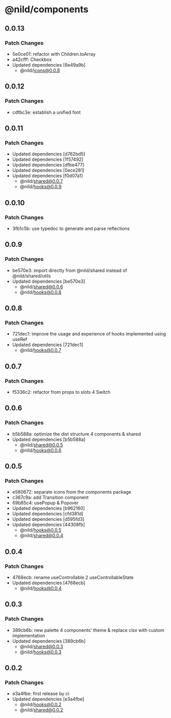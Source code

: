 # @nild/components

## 0.0.13

### Patch Changes

- 5e0ce01: refactor with Children.toArray
- a42cfff: Checkbox
- Updated dependencies [6e49a9b]
  - @nild/icons@0.0.8

## 0.0.12

### Patch Changes

- cdfbc3e: establish a unified font

## 0.0.11

### Patch Changes

- Updated dependencies [d762bd5]
- Updated dependencies [1f57492]
- Updated dependencies [dfbe477]
- Updated dependencies [0ece281]
- Updated dependencies [f0d07a1]
  - @nild/shared@0.0.7
  - @nild/hooks@0.0.9

## 0.0.10

### Patch Changes

- 3fb1c5b: use typedoc to generate and parse reflections

## 0.0.9

### Patch Changes

- be570e3: import directly from @nild/shared instead of @nild/shared/utils
- Updated dependencies [be570e3]
  - @nild/shared@0.0.6
  - @nild/hooks@0.0.8

## 0.0.8

### Patch Changes

- 721dec1: improve the usage and experience of hooks implemented using useRef
- Updated dependencies [721dec1]
  - @nild/hooks@0.0.7

## 0.0.7

### Patch Changes

- f5336c2: refactor from props to slots 4 Switch

## 0.0.6

### Patch Changes

- b5b588a: optimize the dist structure 4 components & shared
- Updated dependencies [b5b588a]
  - @nild/shared@0.0.5
  - @nild/hooks@0.0.6

## 0.0.5

### Patch Changes

- e580672: separate icons from the components package
- c367c9a: add Transition component
- 69b85c4: usePopup & Popover
- Updated dependencies [b962160]
- Updated dependencies [cfd381d]
- Updated dependencies [d595fd3]
- Updated dependencies [44308fb]
  - @nild/hooks@0.0.5
  - @nild/shared@0.0.4

## 0.0.4

### Patch Changes

- 4768ecb: rename useControllable 2 useControllableState
- Updated dependencies [4768ecb]
  - @nild/hooks@0.0.4

## 0.0.3

### Patch Changes

- 389cb6b: new palette 4 components' theme & replace clsx with custom implementation
- Updated dependencies [389cb6b]
  - @nild/shared@0.0.3
  - @nild/hooks@0.0.3

## 0.0.2

### Patch Changes

- e3a4fbe: first release by ci
- Updated dependencies [e3a4fbe]
  - @nild/hooks@0.0.2
  - @nild/shared@0.0.2
